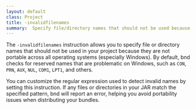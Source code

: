```yaml
---
layout: default
class: Project
title: -invalidfilenames  
summary:  Specify file/directory names that should not be used because they are not portable.
---
```


The `-invalidfilenames` instruction allows you to specify file or directory names that should not be used in your project because they are not portable across all operating systems (especially Windows). By default, bnd checks for reserved names that are problematic on Windows, such as `CON`, `PRN`, `AUX`, `NUL`, `COM1`, `LPT1`, and others.

You can customize the regular expression used to detect invalid names by setting this instruction. If any files or directories in your JAR match the specified pattern, bnd will report an error, helping you avoid portability issues when distributing your bundles.
